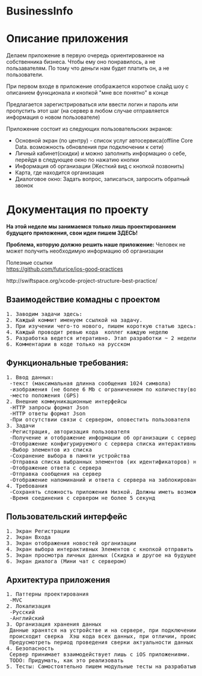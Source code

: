 # BusinessInfo
<h1>Описание приложения</h1>
<p>Делаем приложение в первую очередь ориентированное на собственника бизнеса. Чтобы ему оно понравилось, а не пользавателям. По тому что деньги нам будет платить он, а не пользователи.</p>
<p>При первом входе в приложение отображается короткое слайд шоу с описанием функционала и кнопкой "мне все понятно" в конце</p>
<p>Предлагается зарегистрироваться или ввести логин и пароль или пропустить этот шаг (на сервер в любом случае отправляется информация о новом пользователе)</p>
<p>Приложение состоит из следующих пользовательских экранов:</p>
<ul>
<li>Основной экран (по центру) - список услуг автосервиса(offline Core Data. возможность обновления при подключении к сети)</li>
<li>Личный кабинет(скидки) и можно заполнить информацию о себе, перейдя в следующее окно по нажатию кнопки</li>
<li>Информация об организации (Жесткий вид с кнопкой позвонить)</li>
<li>Карта, где находится организация</li>
<li>Диалоговое окно: Задать вопрос, записаться, запросить обратный звонок</li>
</ul>
<h1>Документация по проекту</h1>
<p><strong>На этой неделе мы занимаемся только лишь проектированием будущего приложения, свои идеи пишем ЗДЕСЬ!</strong></p>
<p><strong>Проблема, которую должно решить наше приложение:</strong> Человек не может получить необходимую информацию об организации</p>

<p>Полезные ссылки <br/> <a href="https://github.com/futurice/ios-good-practices">https://github.com/futurice/ios-good-practices</a></p>
<p>http://swiftspace.org/xcode-project-structure-best-practice/</p>

<h2>Взаимодействие комадны с проектом</h2>
<pre>
1. Заводим задачи здесь:
2. Каждый коммит именуем ссылкой на задачу.
3. При изучении чего-то нового, пишем короткую статью здесь:
4. Каждый проводит ревью кода  коллег каждую неделю
5. Разработка ведется итеративно. Этап разработки ~ 2 недели
6. Комментарии в коде только на русском
</pre>

<h2>Функциональные требования:</h2>
<pre>
1. Ввод данных:
 -текст (максимальная длинна сообщения 1024 символа)
 -изображения (не более 6 Mb с ограничением по количеству(возможно одно - аватарка))
 -место положения (GPS)
2. Внешние коммуникационные интерфейсы
 -HTTP запросы формат Json
 -HTTP ответы формат Json
 -При отсутствии связи с сервером, оповестить пользователя  (Пример Youtube)
3. Задачи
 -Регистрация, авторизация пользователя
 -Получение и отображение информации об организации с сервера
 -Отображение конфигурируемого с сервера списка интерактивных элементов (далее - Элементов)
 -Выбор элементов из списка 
 -Сохранение выбора в памяти устройства
 -Отправка списка выбранных элементов (их идентификаторов) на сервер
 -Отображение ответа с сервера
 -Отправка сообщения на сервер
 -Отображение напоминаний и ответа с сервера на заблокированном устройстве
4. Требования
 -Сохранять сложность приложения Низкой. Должны иметь возможность портировать приложение на андроид за неделю.
 -Время соединения с сервером не более 5 секунд
</pre>
<h2>Пользовательский интерфейс</h2>
<pre>
1. Экран Регистрации
2. Экран Входа
3. Экран отображения новостей организации
4. Экран выбора интерактивных Элементов с кнопкой отправить
5. Экран просмотра личных данных (Скидка и другое на будущее)
6. Экран диалога (Мини чат с сервером)
</pre>

<h2>Архитектура приложения</h2>
<pre>
1. Паттерны проектирования 
 -MVC
2. Локализация
 -Русский
 -Английский
3. Организация хранения данных
 Данные хранятся на устройстве и на сервере, при подключении к серверу
 происходит сверка  Хэш кода всех данных, при отличии, происходит обновление.
 Предусмотреть период проведения сверки актуальности данных для Разных View.
4. Безопасность
 Сервер принимает взаимодействует лишь с iOS приложениями.
 TODO: Придумать, как это реализовать
5. Тесты: Самостоятельно пишем модульные тесты на разрабатываемый функционал.
</pre>
